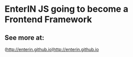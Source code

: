 # EnterIN JS going to become a Frontend Framework

## See more at:

(http://enterin.github.io)http://enterin.github.io